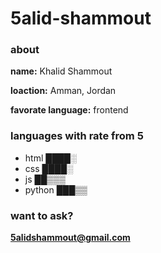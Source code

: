 # 5alid-shammout

### about

**name:** Khalid Shammout

**loaction:** Amman, Jordan

**favorate language:** frontend 

### languages with rate from 5
* html    ████░
* css     ████░
* js      ██▒▒▒
* python  ███▒▒

### want to ask?
**5alidshammout@gmail.com**
